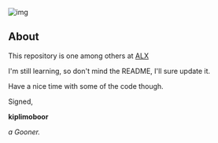 ![img](https://assets.imaginablefutures.com/media/images/ALX_Logo.max-200x150.png)

## About 
This repository is one among others at [ALX](alxafrica.com)

I'm still learning, so don't mind the README, I'll sure update it.

Have a nice time with some of the code though.

Signed,

__kiplimoboor__

*a Gooner.*
